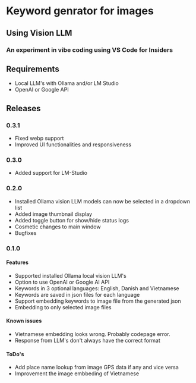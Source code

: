 # Keyword genrator for images
## Using Vision LLM
### An experiment in vibe coding using VS Code for Insiders

## Requirements

- Local LLM's with Ollama and/or LM Studio 
- OpenAI or Google API


## Releases
### 0.3.1

- Fixed webp support
- Improved UI functionalities and responsiveness

### 0.3.0

- Added support for LM-Studio

### 0.2.0

- Installed Ollama vision LLM models can now be selected in a dropdown list
- Added image thumbnail display
- Added toggle button for show/hide status logs
- Cosmetic changes to main window
- Bugfixes

### 0.1.0

#### Features

- Supported installed Ollama local vision LLM's
- Option to use OpenAI or Google AI API
- Keywords in 3 optional languages: English, Danish and Vietnamese
- Keywords are saved in json files for each language
- Support embedding keywords to image file from the generated json
- Embedding to only selected image files

#### Known issues

- Vietnamese embedding looks wrong. Probably codepage error.
- Response from LLM's don't always have the correct format 

#### ToDo's

- Add place name lookup from image GPS data if any and vice versa
- Improvement the image embbeding of Vietnamese
